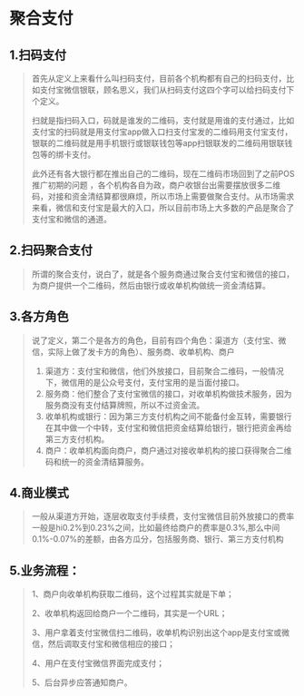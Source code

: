 # 聚合支付

## 1.扫码支付

> 首先从定义上来看什么叫扫码支付，目前各个机构都有自己的扫码支付，比如支付宝微信银联，顾名思义，我们从扫码支付这四个字可以给扫码支付下个定义。
>
> 扫就是指扫码入口，码就是谁发的二维码，支付就是用谁的支付通过，比如支付宝的扫码就是用支付宝app做入口扫支付宝发的二维码用支付宝支付，银联的二维码就是用手机银行或银联钱包等app扫银联发的二维码用银联钱包等的绑卡支付。
>
> 此外还有各大银行都在推出自己的二维码，现在二维码市场回到了之前POS推广初期的问题 ，各个机构各自为政，商户收银台出需要摆放很多二维码，对接和资金清结算都很麻烦，所以市场上需要做聚合支付。从市场需求来看，微信和支付宝是最大的入口，所以目前市场上大多数的产品是聚合了支付宝和微信的通道。

## 2.扫码聚合支付

> 所谓的聚合支付，说白了，就是各个服务商通过聚合支付宝和微信的接口，为商户提供一个二维码，然后由银行或收单机构做统一资金清结算。

## 3.各方角色

> 说了定义，第二个是各方的角色，目前有四个角色：渠道方（支付宝、微信，实际上做了发卡方的角色）、服务商、收单机构、商户
>
> 1. 渠道方：支付宝和微信，他们外放接口，目前聚合二维码，一般情况下，微信用的是公众号支付，支付宝用的是当面付接口。
> 2. 服务商：他们整合了支付宝微信的接口，对收单机构做技术服务，因为服务商没有支付结算牌照，所以不过资金流。
> 3. 收单机构或银行：因为第三方支付机构之间不能备付金互转，需要银行在其中做一个中转，支付宝和微信把资金结算给银行，银行把资金再给第三方支付机构。
> 4. 商户：收单机构面向商户，商户通过对接收单机构的接口获得聚合二维码和统一的资金清结算服务。

## 4.商业模式

> 一般从渠道方开始，逐层收取支付手续费，支付宝微信目前外放接口的费率一般是hi0.2%到0.23%之间，比如最终给商户的费率是0.3%,那么中间0.1%-0.07%的差额，由各方瓜分，包括服务商、银行、第三方支付机构

## 5.业务流程：

> 1、商户向收单机构获取二维码，这个过程其实就是下单；
>
> 2、收单机构返回给商户一个二维码，其实是一个URL；
>
> 3、用户拿着支付宝微信扫二维码，收单机构识别出这个app是支付宝或微信，然后调取支付宝和微信相应的接口；
>
> 4、用户在支付宝微信界面完成支付；
>
> 5、后台异步应答通知商户。



